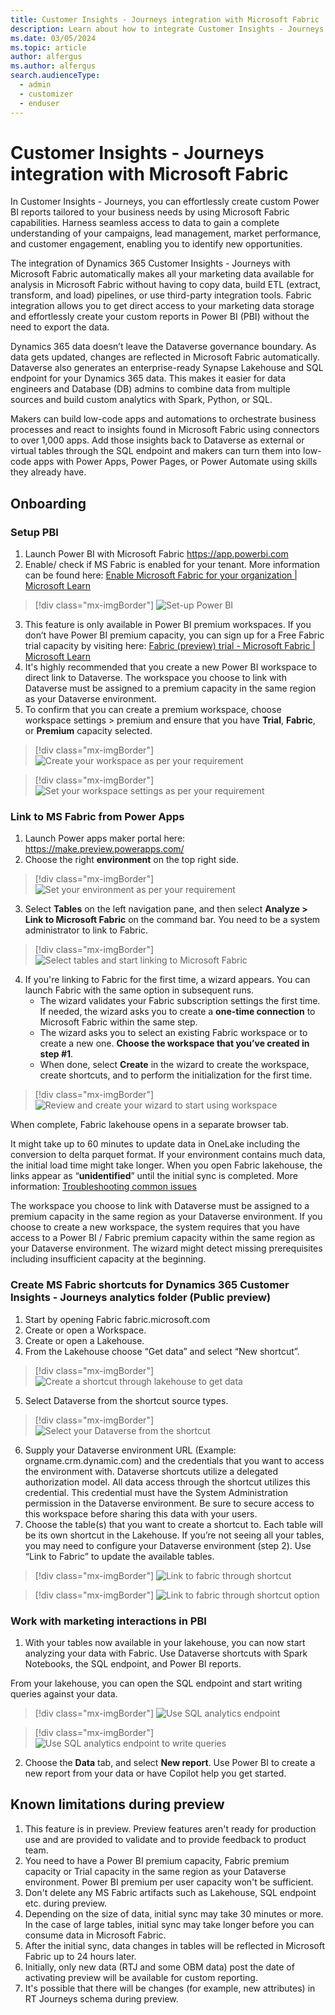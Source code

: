 ```yaml
---
title: Customer Insights - Journeys integration with Microsoft Fabric
description: Learn about how to integrate Customer Insights - Journeys with Microsoft Fabric.
ms.date: 03/05/2024
ms.topic: article
author: alfergus
ms.author: alfergus
search.audienceType: 
  - admin
  - customizer
  - enduser
---
```


# Customer Insights - Journeys integration with Microsoft Fabric

In Customer Insights - Journeys, you can effortlessly create custom Power BI reports tailored to your business needs by using Microsoft Fabric capabilities. Harness seamless access to data to gain a complete understanding of your campaigns, lead management, market performance, and customer engagement, enabling you to identify new opportunities.

The integration of Dynamics 365 Customer Insights - Journeys with Microsoft Fabric automatically makes all your marketing data available for analysis in Microsoft Fabric without having to copy data, build ETL (extract, transform, and load) pipelines, or use third-party integration tools. Fabric integration allows you to get direct access to your marketing data storage and effortlessly create your custom reports in Power BI (PBI) without the need to export the data.

Dynamics 365 data doesn’t leave the Dataverse governance boundary. As data gets updated, changes are reflected in Microsoft Fabric automatically. Dataverse also generates an enterprise-ready Synapse Lakehouse and SQL endpoint for your Dynamics 365 data. This makes it easier for data engineers and Database (DB) admins to combine data from multiple sources and build custom analytics with Spark, Python, or SQL. 

Makers can build low-code apps and automations to orchestrate business processes and react to insights found in Microsoft Fabric using connectors to over 1,000 apps. Add those insights back to Dataverse as external or virtual tables through the SQL endpoint and makers can turn them into low-code apps with Power Apps, Power Pages, or Power Automate using skills they already have. 

## Onboarding

### Setup PBI

1. Launch Power BI with Microsoft Fabric https://app.powerbi.com 
2. Enable/ check if MS Fabric is enabled for your tenant. More information can be found here: [Enable Microsoft Fabric for your organization | Microsoft Learn](https://learn.microsoft.com/en-us/fabric/admin/fabric-switch)
 
  > [!div class="mx-imgBorder"]
  > ![Set-up Power BI](media/setting-up-pbi.png "Set-up Power BI")

3. This feature is only available in Power BI premium workspaces. If you don’t have Power BI premium capacity, you can sign up for a Free Fabric trial capacity by visiting here: [Fabric (preview) trial - Microsoft Fabric | Microsoft Learn](https://learn.microsoft.com/en-us/fabric/get-started/fabric-trial)
4. It's highly recommended that you create a new Power BI workspace to direct link to Dataverse. The workspace you choose to link with Dataverse must be assigned to a premium capacity in the same region as your Dataverse environment.
1. To confirm that you can create a premium workspace, choose workspace settings > premium and ensure that you have **Trial**, **Fabric**, or **Premium** capacity selected.

  > [!div class="mx-imgBorder"]
  > ![Create your workspace as per your requirement](media/create-your-workspace.png "Create your workspace as per your requirement")

  > [!div class="mx-imgBorder"]
  > ![Set your workspace settings as per your requirement](media/set-workspace-settings.png "Create your workspace as per your requirement")

### Link to MS Fabric from Power Apps

1. Launch Power apps maker portal here: https://make.preview.powerapps.com/ 
1. Choose the right **environment** on the top right side.

  > [!div class="mx-imgBorder"]
  > ![Set your environment as per your requirement](media/set-your-environment.png "Set your environment as per your requirement")

3. Select **Tables** on the left navigation pane, and then select **Analyze > Link to Microsoft Fabric** on the command bar. You need to be a system administrator to link to Fabric.
 
  > [!div class="mx-imgBorder"]
  > ![Select tables and start linking to Microsoft Fabric](media/link-to-microsoft-fabric.png "Select tables and start linking to Microsoft Fabric")

4. If you're linking to Fabric for the first time, a wizard appears. You can launch Fabric with the same option in subsequent runs. 
    - The wizard validates your Fabric subscription settings the first time. If needed, the wizard asks you to create a **one-time connection** to Microsoft Fabric within the same step. 
    - The wizard asks you to select an existing Fabric workspace or to create a new one. **Choose the workspace that you’ve created in step #1**.  
    - When done, select **Create** in the wizard to create the workspace, create shortcuts, and to perform the initialization for the first time.

  > [!div class="mx-imgBorder"]
  > ![Review and create your wizard to start using workspace](media/create-a-wizard-for-workspace.png "Review and create your wizard to start using workspace")

When complete, Fabric lakehouse opens in a separate browser tab.

It might take up to 60 minutes to update data in OneLake including the conversion to delta parquet format. If your environment contains much data, the initial load time might take longer. When you open Fabric lakehouse, the links appear as “**unidentified**” until the initial sync is completed. More information: [Troubleshooting common issues](https://learn.microsoft.com/en-us/power-apps/maker/data-platform/azure-synapse-link-view-in-fabric#troubleshooting-common-issues)

The workspace you choose to link with Dataverse must be assigned to a premium capacity in the same region as your Dataverse environment. If you choose to create a new workspace, the system requires that you have access to a Power BI / Fabric premium capacity within the same region as your Dataverse environment. The wizard might detect missing prerequisites including insufficient capacity at the beginning.

### Create MS Fabric shortcuts for Dynamics 365 Customer Insights - Journeys analytics folder (Public preview)

1. Start by opening Fabric fabric.microsoft.com
1. Create or open a Workspace.
1. Create or open a Lakehouse.
1. From the Lakehouse choose “Get data” and select “New shortcut”.

  > [!div class="mx-imgBorder"]
  > ![Create a shortcut through lakehouse to get data](media/create-shortcut-from-lakehouse.png "Create a shortcut through lakehouse to get data")

5. Select Dataverse from the shortcut source types.

  > [!div class="mx-imgBorder"]
  > ![Select your Dataverse from the shortcut](media/select-your-dataverse.png "Select your Dataverse from the shortcut")

6. Supply your Dataverse environment URL (Example: orgname.crm.dynamic.com) and the credentials that you want to access the environment with.  Dataverse shortcuts utilize a delegated authorization model.  All data access through the shortcut utilizes this credential.  This credential must have the System Administration permission in the Dataverse environment.  Be sure to secure access to this workspace before sharing this data with your users.
7. Choose the table(s) that you want to create a shortcut to.  Each table will be its own shortcut in the Lakehouse. If you’re not seeing all your tables, you may need to configure your Dataverse environment (step 2).  Use “Link to Fabric” to update the available tables.

  > [!div class="mx-imgBorder"]
  > ![Link to fabric through shortcut](media/link-to-fabric-through-shortcut.png "Link to fabric through shortcut")

  > [!div class="mx-imgBorder"]
  > ![Link to fabric through shortcut option](media/link-to-fabric-through-shortcut-1.png "Link to fabric through shortcut option")

### Work with marketing interactions in PBI

1. With your tables now available in your lakehouse, you can now start analyzing your data with Fabric.  Use Dataverse shortcuts with Spark Notebooks, the SQL endpoint, and Power BI reports.

From your lakehouse, you can open the SQL endpoint and start writing queries against your data.

  > [!div class="mx-imgBorder"]
  > ![Use SQL analytics endpoint](media/use-sql-analytics-endpoint.png "Use SQL analytics endpoint")

  > [!div class="mx-imgBorder"]
  > ![Use SQL analytics endpoint to write queries](media/use-sql-analytics-endpoint-to-write-queries.png "Use SQL analytics endpoint to write queries")

2. Choose the **Data** tab, and select **New report**. Use Power BI to create a new report from your data or have Copilot help you get started.

## Known limitations during preview

1. This feature is in preview. Preview features aren't ready for production use and are provided to validate and to provide feedback to product team.
1. You need to have a Power BI premium capacity, Fabric premium capacity or Trial capacity in the same region as your Dataverse environment. Power BI premium per user capacity won't be sufficient. 
1. Don't delete any MS Fabric artifacts such as Lakehouse, SQL endpoint etc. during preview.
1. Depending on the size of data, initial sync may take 30 minutes or more. In the case of large tables, initial sync may take longer before you can consume data in Microsoft Fabric. 
1. After the initial sync, data changes in tables will be reflected in Microsoft Fabric up to 24 hours later.
1. Initially, only new data (RTJ and some OBM data) post the date of activating preview will be available for custom reporting. 
1. It's possible that there will be changes (for example, new attributes) in RT Journeys schema during preview. 
